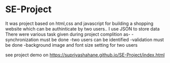 # SE-Project
It was project based on html,css and javascript for building a shopping website which can be authinticate by two users..
I use JSON to store data
There were various task given during project complition as-
-synchronization must be done
-two users can be identified
-validation must be done
-background image and font size setting for two users

see project demo on https://supriyashahane.github.io/SE-Project/index.html
